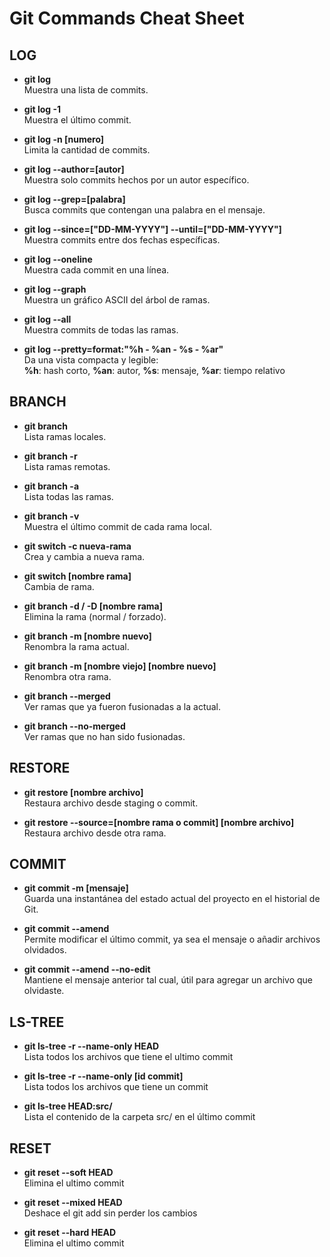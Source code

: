 # Git Commands Cheat Sheet

## LOG

- **git log**  
  Muestra una lista de commits.

- **git log -1**  
  Muestra el último commit.

- **git log -n [numero]**  
  Limita la cantidad de commits.

- **git log --author=[autor]**  
  Muestra solo commits hechos por un autor específico.

- **git log --grep=[palabra]**  
  Busca commits que contengan una palabra en el mensaje.

- **git log --since=["DD-MM-YYYY"] --until=["DD-MM-YYYY"]**  
  Muestra commits entre dos fechas específicas.

- **git log --oneline**  
  Muestra cada commit en una línea.

- **git log --graph**  
  Muestra un gráfico ASCII del árbol de ramas.

- **git log --all**  
  Muestra commits de todas las ramas.

- **git log --pretty=format:"%h - %an - %s - %ar"**  
  Da una vista compacta y legible:  
  **%h**: hash corto, **%an**: autor, **%s**: mensaje, **%ar**: tiempo relativo

## BRANCH

- **git branch**  
  Lista ramas locales.

- **git branch -r**  
  Lista ramas remotas.

- **git branch -a**  
  Lista todas las ramas.

- **git branch -v**  
  Muestra el último commit de cada rama local.

- **git switch -c nueva-rama**  
  Crea y cambia a nueva rama.

- **git switch [nombre rama]**  
  Cambia de rama.

- **git branch -d / -D [nombre rama]**  
  Elimina la rama (normal / forzado).

- **git branch -m [nombre nuevo]**  
  Renombra la rama actual.

- **git branch -m [nombre viejo] [nombre nuevo]**  
  Renombra otra rama.

- **git branch --merged**  
  Ver ramas que ya fueron fusionadas a la actual.

- **git branch --no-merged**  
  Ver ramas que no han sido fusionadas.

## RESTORE

- **git restore [nombre archivo]**  
  Restaura archivo desde staging o commit.

- **git restore --source=[nombre rama o commit] [nombre archivo]**  
  Restaura archivo desde otra rama.

## COMMIT

- **git commit -m [mensaje]**  
  Guarda una instantánea del estado actual del proyecto en el historial de Git.

- **git commit --amend**  
  Permite modificar el último commit, ya sea el mensaje o añadir archivos olvidados.

- **git commit --amend --no-edit**  
  Mantiene el mensaje anterior tal cual, útil para agregar un archivo que olvidaste.

## LS-TREE

- **git ls-tree -r --name-only HEAD**  
  Lista todos los archivos que tiene el ultimo commit

- **git ls-tree -r --name-only [id commit]**  
  Lista todos los archivos que tiene un commit

- **git ls-tree HEAD:src/**  
  Lista el contenido de la carpeta src/ en el último commit

## RESET

- **git reset --soft HEAD**  
  Elimina el ultimo commit

- **git reset --mixed HEAD**  
  Deshace el git add sin perder los cambios

- **git reset --hard HEAD**  
  Elimina el ultimo commit
